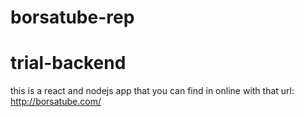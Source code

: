 # borsatube-rep
# trial-backend
this is a react and nodejs app that you can find in online with that url: http://borsatube.com/
